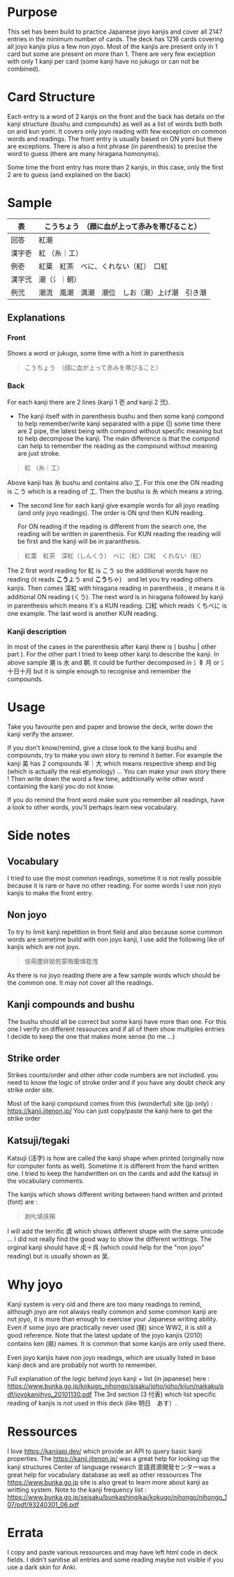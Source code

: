 # Purpose

This set has been build to practice Japanese joyo kanjis and cover all 2147 entries in the minimum number of cards. The deck has 1216 cards covering all joyo kanjis plus a few non joyo. Most of the kanjis are present only in 1 card but some are present on more than 1. There are very few exception with only 1 kanji per card (some kanji have no jukugo or can not be combined).

# Card Structure

Each entry is a word of 2 kanjis on the front and the back has details on the kanji structure (bushu and compounds) as well as a list of words both both on and kun yomi. It covers only joyo reading with few exception on common words and readings. The front entry is usually based on ON yomi but there are exceptions. There is also a hint phrase (in parenthesis) to precise the word to guess (there are many hiragana homonyms).

Some time the front entry has more than 2 kanjis, in this case, only the first 2 are to guess (and explained on the back)

# Sample

| 表     | こうちょう　（顔に血が上って赤みを帯びること）   |
| ------ | ------------------------------------------------ |
| 回答   | 紅潮                                             |
| 漢字壱 | 紅 （糸｜工）                                    |
| 例壱   | 紅葉　紅茶　べに、くれない（紅）　口紅           |
| 漢字弐 | 潮（氵｜朝）                                     |
| 例弐   | 潮流　風潮　満潮　潮位　しお（潮）上げ潮　引き潮 |

## Explanations

### Front

Shows a word or jukugo, some time with a hint in parenthesis

> こうちょう　（顔に血が上って赤みを帯びること）

### Back

For each kanji there are 2 lines (kanji 1 壱 and kanji 2 弐).

- The kanji itself with in parenthesis bushu and then some kanji compond to help remember/write kanji separated with a pipe (|) some time there are 2 pipe, the latest being with compond without specific meaning but to help decompose the kanji. The main difference is that the compond can help to remember the reading as the compound without meaning are just stroke.

>   紅 （糸｜工）

Above kanji has 糸 bushu and contains also 工. For this one the ON reading is こう which is a reading of 工. Then the bushu is 糸 which means a string.

- The second line for each kanji give example words for all joyo reading (and only joyo readings).  The order is ON qnd then KUN reading. 

   For ON reading if the reading is different from the search one, the reading will be written in parenthesis. For KUN reading the reading will be first and the kanji will be in paranthesis.

> 紅葉　紅茶　深紅（しんくう）　べに（紅）口紅　くれない（紅）

The 2 first word reading for 紅 is こう so the additional words have no reading (it reads **こう**よう and **こう**ちゃ)　and let you try reading others kanjis. Then comes 深紅 with hiragana reading in parenthesis , it means it is additional ON reading (くう).  The next word is in hiragana followed by kanji in parenthesis which means it's a KUN reading. 口紅 which reads くちべに is one example. The last word is another KUN reading.

### Kanji description 

In most of the cases in the parenthesis after kanji there is ( bushu | other part ). For the other part I tried to keep other kanji to describe the kanji. In above sample 潮 is 水 and 朝. It could be further decomposed in 氵龺月 or 氵十日十月 but it is simple enough to recognise and remember the compounds. 

# Usage

Take you favourite pen and paper and browse the deck, write down the kanji verify the answer.

If you don't know/remind, give a close look to the kanji bushu and compounds, try to make you own story to remind it better. For example the kanji 美 has 2 compounds 羊｜大 which means respective sheep and big (which is actually the real etymology) ... You can make your own story there !  Then write down the word a few time, additionally write other word containing the kanji you do not know.

If you do remind the front word make sure you remember all readings, have a look to other words, you'll perhaps learn new vocabulary. 



# Side notes

## Vocabulary

 I tried to use the most common readings, sometime it is not really possible because it is rare or have no other reading. For some words I use non joyo kanjis to make the front entry.

## Non joyo

To try to limit kanji repetition in front field and also because some common words are sometime build with non joyo kanji, I use add the following like of kanjis which are not joyo.

> 怯萌塵絆拗苑蒙晦蘭煉耽洩

As there is no joyo reading there are a few sample words which should be the common one. It may not cover all the readings.

## Kanji compounds and bushu

The bushu should all be correct but some kanji have more than one. For this one I verify on different ressources and if all of them show multiples entries I decide to keep the one that makes more sense (to me ...)

## Strike order

Strikes counts/order and other other code numbers are not included. you need to know the logic of stroke order and if you have any doubt check any strike order site.  

Most of the kanji compound comes from this (wonderful) site (jp only)  : https://kanji.jitenon.jp/ 
You can just copy/paste the kanji here to get the strike order 

## Katsuji/tegaki

Katsuji (活字) is how are called the kanji shape when printed (originally now for computer fonts as well). Sometime it is different from the hand written one. I tried to keep the handwritten on on the cards and add the katsuji in the vocabulary comments.

The kanjis which shows different writing between hand written and printed (font) are :

> 剥𠮟填挟頰

I will add the terrific 虞 which shows different shape with the same unicode ... I did not really find the good way to show the different writtings. The orginal kanji should have  虍＋呉 (which could help for the "non joyo" reading) but is usually shown as 吴.

# Why joyo

Kanji system is very old and there are too many readings to remind, although joyo are not always really common and some common kanji are not joyo, it is more than enough to exercise your Japanese writing ability. Even if some joyo are practically never used (朕) since WW2, it is still a good reference. Note that the latest update of the joyo kanjis (2010) contains ken (県) names. It is common that some kanjis are only used there. 

Even joyo kanjis have non joyo readings, which are usually listed in base kanji deck and are probably not worth to remember.

Full explanation of the logic behind joyo kanji + list (in japanese) here : https://www.bunka.go.jp/kokugo_nihongo/sisaku/joho/joho/kijun/naikaku/pdf/joyokanjihyo_20101130.pdf
The 3rd section (3 付表) which list specific reading of kanjis is not used in this deck (like 明日　あす）.

# Ressources 
I love https://kanjiapi.dev/ which provide an API to query basic kanji properties.
The https://kanji.jitenon.jp/ was a great help for looking up the kanji  structures
Center of language research 言語資源開発センターwas a great help for vocabulary database as well as other ressources
The https://www.bunka.go.jp site is also great to learn more about kanji as writting system. Note to the kanji frequency list : https://www.bunka.go.jp/seisaku/bunkashingikai/kokugo/nihongo/nihongo_107/pdf/93240301_06.pdf

# Errata

I copy and paste various ressources and may have left html code in deck fields. I didn't sanitise all entries and some reading maybe not visible if you use a dark skin for Anki.

